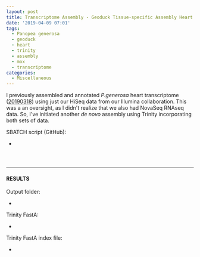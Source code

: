 ```yaml
---
layout: post
title: Transcriptome Assembly - Geoduck Tissue-specific Assembly Heart HiSeq and NovaSeq Data on Mox
date: '2019-04-09 07:01'
tags:
  - Panopea generosa
  - geoduck
  - heart
  - trinity
  - assembly
  - mox
  - transcriptome
categories:
  - Miscellaneous
---
```

I previously assembled and annotated _P.generosa_ heart transcriptome ([20190318](https://robertslab.github.io/sams-notebook/2019/03/18/Transcriptome-Annotation-Geoduck-Heart-with-Trinotate-on-Mox.html)) using just our HiSeq data from our Illumina collaboration. This was a an oversight, as I didn't realize that we also had NovaSeq RNAseq data. So, I've initiated another _de novo_ assembly using Trinity incorporating both sets of data.

SBATCH script (GitHub):

- []()

<pre><code>

</code></pre>

---

#### RESULTS

Output folder:

- []()

Trinity FastA:

- []()

Trinity FastA index file:

- []()
